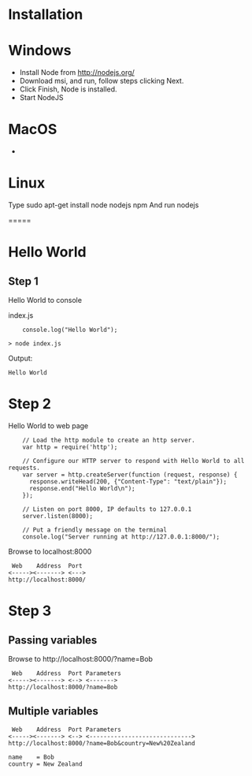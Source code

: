 Installation 
============

Windows
=======

- Install Node from http://nodejs.org/
- Download msi, and run, follow steps clicking Next.
- Click Finish, Node is installed.
- Start NodeJS

MacOS
=====

-

Linux
=====
Type
sudo apt-get install node nodejs npm
And run nodejs

=====


Hello World
============

Step 1
------
Hello World to console

index.js

````
	console.log("Hello World");
````

````
> node index.js
````

Output:
````
Hello World
````

Step 2
=======

Hello World to web page

````
	// Load the http module to create an http server.
	var http = require('http');

	// Configure our HTTP server to respond with Hello World to all requests.
	var server = http.createServer(function (request, response) {
	  response.writeHead(200, {"Content-Type": "text/plain"});
	  response.end("Hello World\n");
	});

	// Listen on port 8000, IP defaults to 127.0.0.1
	server.listen(8000);

	// Put a friendly message on the terminal
	console.log("Server running at http://127.0.0.1:8000/");
````

Browse to localhost:8000

````
 Web    Address  Port 
<-----><-------> <---> 
http://localhost:8000/
````
Step 3
======

Passing variables
-----------------

Browse to http://localhost:8000/?name=Bob

````
 Web    Address  Port Parameters
<-----><-------> <--> <------->
http://localhost:8000/?name=Bob
````

Multiple variables
-------------------

````
 Web    Address  Port Parameters
<-----><-------> <--> <-----------------------------> 
http://localhost:8000/?name=Bob&country=New%20Zealand

name    = Bob
country = New Zealand
````
